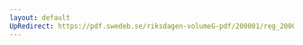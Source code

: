 ```yaml
---
layout: default
UpRedirect: https://pdf.swedeb.se/riksdagen-volumeG-pdf/200001/reg_200001/reg_200001_0031.pdf
---
```


